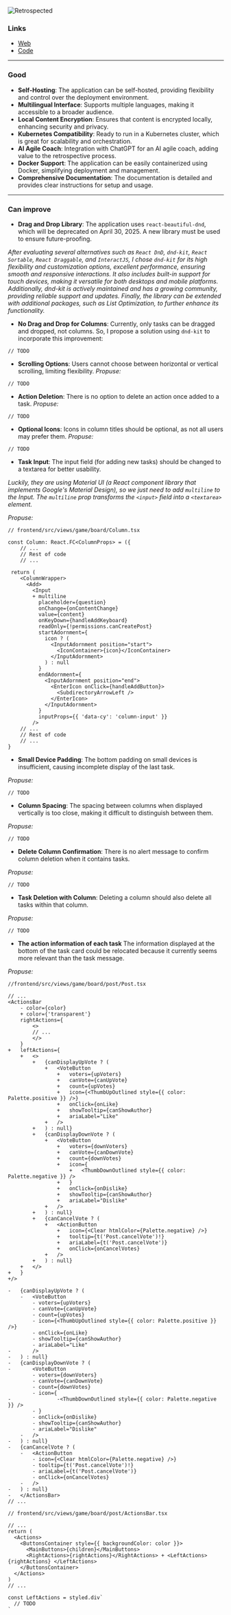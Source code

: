 ![Retrospected](https://raw.githubusercontent.com/antoinejaussoin/retro-board/refs/heads/develop/content/screenshot-v5.png)

### Links

- [Web](https://www.retrospected.com/)
- [Code](https://github.com/antoinejaussoin/retro-board)

---

### Good

- **Self-Hosting**: The application can be self-hosted, providing flexibility and control over the deployment environment.
- **Multilingual Interface**: Supports multiple languages, making it accessible to a broader audience.
- **Local Content Encryption**: Ensures that content is encrypted locally, enhancing security and privacy.
- **Kubernetes Compatibility**: Ready to run in a Kubernetes cluster, which is great for scalability and orchestration.
- **AI Agile Coach**: Integration with ChatGPT for an AI agile coach, adding value to the retrospective process.
- **Docker Support**: The application can be easily containerized using Docker, simplifying deployment and management.
- **Comprehensive Documentation**: The documentation is detailed and provides clear instructions for setup and usage.

---

### Can improve

- **Drag and Drop Library**: The application uses `react-beautiful-dnd`, which will be deprecated on April 30, 2025. A new library must be used to ensure future-proofing.

_After evaluating several alternatives such as `React DnD`, `dnd-kit`, `React Sortable`, `React Draggable`, and `InteractJS`, I chose `dnd-kit` for its high flexibility and customization options, excellent performance, ensuring smooth and responsive interactions. It also includes built-in support for touch devices, making it versatile for both desktops and mobile platforms. Additionally, dnd-kit is actively maintained and has a growing community, providing reliable support and updates. Finally, the library can be extended with additional packages, such as List Optimization, to further enhance its functionality._

- **No Drag and Drop for Columns**: Currently, only tasks can be dragged and dropped, not columns. So, I propose a solution using `dnd-kit` to incorporate this improvement:

```tsx
// TODO
```

- **Scrolling Options**: Users cannot choose between horizontal or vertical scrolling, limiting flexibility.
  _Propuse:_

```tsx
// TODO
```

- **Action Deletion**: There is no option to delete an action once added to a task.
  _Propuse:_

```tsx
// TODO
```

- **Optional Icons**: Icons in column titles should be optional, as not all users may prefer them.
  _Propuse:_

```tsx
// TODO
```

- **Task Input**: The input field (for adding new tasks) should be changed to a textarea for better usability.

_Luckily, they are using Material UI (a React component library that implements Google's Material Design), so we just need to add `multiline` to the Input. The `multiline` prop transforms the `<input>` field into a `<textarea>` element._

_Propuse:_

```tsx
// frontend/src/views/game/board/Column.tsx

const Column: React.FC<ColumnProps> = ({
	// ...
	// Rest of code
	// ...

 return (
    <ColumnWrapper>
      <Add>
        <Input
        + multiline
          placeholder={question}
          onChange={onContentChange}
          value={content}
          onKeyDown={handleAddKeyboard}
          readOnly={!permissions.canCreatePost}
          startAdornment={
            icon ? (
              <InputAdornment position="start">
                <IconContainer>{icon}</IconContainer>
              </InputAdornment>
            ) : null
          }
          endAdornment={
            <InputAdornment position="end">
              <EnterIcon onClick={handleAddButton}>
                <SubdirectoryArrowLeft />
              </EnterIcon>
            </InputAdornment>
          }
          inputProps={{ 'data-cy': 'column-input' }}
        />
	// ...
	// Rest of code
	// ...
}
```

- **Small Device Padding**: The bottom padding on small devices is insufficient, causing incomplete display of the last task.

_Propuse:_

```tsx
// TODO
```

- **Column Spacing**: The spacing between columns when displayed vertically is too close, making it difficult to distinguish between them.

_Propuse:_

```tsx
// TODO
```

- **Delete Column Confirmation**: There is no alert message to confirm column deletion when it contains tasks.

_Propuse:_

```tsx
// TODO
```

- **Task Deletion with Column**: Deleting a column should also delete all tasks within that column.

_Propuse:_

```tsx
// TODO
```

- **The action information of each task** The information displayed at the bottom of the task card could be relocated because it currently seems more relevant than the task message.

_Propuse:_

```tsx
//frontend/src/views/game/board/post/Post.tsx

// ...
<ActionsBar
	- color={color}
	+ color={'transparent'}
	rightActions={
		<>
		// ...
		</>
	}
+	leftActions={
	+	<>
		+	{canDisplayUpVote ? (
			+	<VoteButton
				+	voters={upVoters}
				+	canVote={canUpVote}
				+	count={upVotes}
				+	icon={<ThumbUpOutlined style={{ color: Palette.positive }} />}
				+	onClick={onLike}
				+	showTooltip={canShowAuthor}
				+	ariaLabel="Like"
			+	/>
		+	) : null}
		+	{canDisplayDownVote ? (
			+	<VoteButton
				+	voters={downVoters}
				+	canVote={canDownVote}
				+	count={downVotes}
				+	icon={
					+	<ThumbDownOutlined style={{ color: Palette.negative }} />
				+	}
				+	onClick={onDislike}
				+	showTooltip={canShowAuthor}
				+	ariaLabel="Dislike"
			+	/>
		+	) : null}
		+	{canCancelVote ? (
			+	<ActionButton
				+	icon={<Clear htmlColor={Palette.negative} />}
				+	tooltip={t('Post.cancelVote')!}
				+	ariaLabel={t('Post.cancelVote')}
				+	onClick={onCancelVotes}
			+	/>
		+	) : null}
	+	</>
+	}
+/>

-	{canDisplayUpVote ? (
	-	<VoteButton
		- voters={upVoters}
		- canVote={canUpVote}
		- count={upVotes}
		- icon={<ThumbUpOutlined style={{ color: Palette.positive }} />}
		- onClick={onLike}
		- showTooltip={canShowAuthor}
		- ariaLabel="Like"
-		/>
-	) : null}
-	{canDisplayDownVote ? (
-		<VoteButton
		- voters={downVoters}
		- canVote={canDownVote}
		- count={downVotes}
		- icon={
-				-<ThumbDownOutlined style={{ color: Palette.negative }} />
		- }
		- onClick={onDislike}
		- showTooltip={canShowAuthor}
		- ariaLabel="Dislike"
	-	/>
-	) : null}
-	{canCancelVote ? (
	-	<ActionButton
		- icon={<Clear htmlColor={Palette.negative} />}
		- tooltip={t('Post.cancelVote')!}
		- ariaLabel={t('Post.cancelVote')}
		- onClick={onCancelVotes}
	-	/>
-	) : null}
-	</ActionsBar>
// ...
```

```tsx
// frontend/src/views/game/board/post/ActionsBar.tsx

// ...
return (
  <Actions>
    <ButtonsContainer style={{ backgroundColor: color }}>
      <MainButtons>{children}</MainButtons>
      <RightActions>{rightActions}</RightActions> + <LeftActions>{rightActions} </LeftActions>
    </ButtonsContainer>
  </Actions>
)
// ...

const LeftActions = styled.div`
  // TODO
`
```
